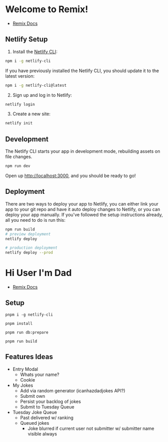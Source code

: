 # Welcome to Remix!

- [Remix Docs](https://remix.run/docs)

## Netlify Setup

1. Install the [Netlify CLI](https://www.netlify.com/products/dev/):

```sh
npm i -g netlify-cli
```

If you have previously installed the Netlify CLI, you should update it to the latest version:

```sh
npm i -g netlify-cli@latest
```

2. Sign up and log in to Netlify:

```sh
netlify login
```

3. Create a new site:

```sh
netlify init
```

## Development

The Netlify CLI starts your app in development mode, rebuilding assets on file changes.

```sh
npm run dev
```

Open up [http://localhost:3000](http://localhost:3000), and you should be ready to go!

## Deployment

There are two ways to deploy your app to Netlify, you can either link your app to your git repo and have it auto deploy changes to Netlify, or you can deploy your app manually. If you've followed the setup instructions already, all you need to do is run this:

```sh
npm run build
# preview deployment
netlify deploy

# production deployment
netlify deploy --prod
```

# Hi User I'm Dad

- [Remix Docs](https://remix.run/docs)

## Setup

```shell
pnpm i -g netlify-cli

pnpm install

pnpm run db:prepare

pnpm run build
```

## Features Ideas

- Entry Modal
  - Whats your name?
  - Cookie
- My Jokes
  - Add via random generator (icanhazdadjokes API?)
  - Submit own
  - Persist your backlog of jokes
  - Submit to Tuesday Queue
- Tuesday Joke Queue
  - Past delivered w/ ranking
  - Queued jokes
    - Joke blurred if current user not submitter w/ submitter name visible always
